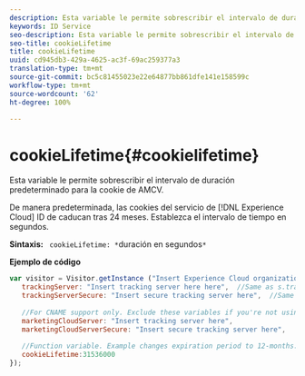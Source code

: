 ```yaml
---
description: Esta variable le permite sobrescribir el intervalo de duración predeterminado para la cookie de AMCV.
keywords: ID Service
seo-description: Esta variable le permite sobrescribir el intervalo de duración predeterminado para la cookie de AMCV.
seo-title: cookieLifetime
title: cookieLifetime
uuid: cd945db3-429a-4625-ac3f-69ac259377a3
translation-type: tm+mt
source-git-commit: bc5c81455023e22e64877bb861dfe141e158599c
workflow-type: tm+mt
source-wordcount: '62'
ht-degree: 100%

---
```



# cookieLifetime{#cookielifetime}

Esta variable le permite sobrescribir el intervalo de duración predeterminado para la cookie de AMCV.

De manera predeterminada, las cookies del servicio de [!DNL Experience Cloud] ID de caducan tras 24 meses. Establezca el intervalo de tiempo en segundos.

**Sintaxis:** ` cookieLifetime: *`duración en segundos`*`

**Ejemplo de código**

```js
var visitor = Visitor.getInstance ("Insert Experience Cloud organization ID here",{ 
   trackingServer: "Insert tracking server here here",  //Same as s.trackingServer 
   trackingServerSecure: "Insert secure tracking server here",  //Same as s.trackingServerSecure 
 
   //For CNAME support only. Exclude these variables if you're not using CNAME 
   marketingCloudServer: "Insert tracking server here", 
   marketingCloudServerSecure: "Insert secure tracking server here", 
 
   //Function variable. Example changes expiration period to 12-months. 
   cookieLifetime:31536000 
});
```

